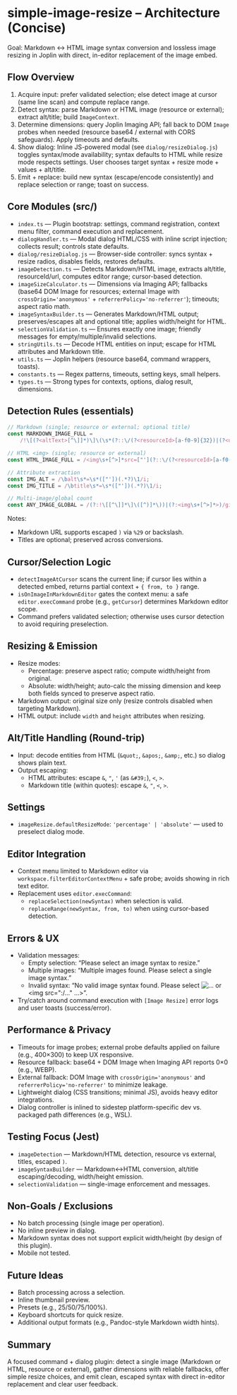 # simple-image-resize – Architecture (Concise)

Goal: Markdown ↔ HTML image syntax conversion and lossless image resizing in Joplin with direct, in-editor replacement of the image embed.

## Flow Overview

1. Acquire input: prefer validated selection; else detect image at cursor (same line scan) and compute replace range.
2. Detect syntax: parse Markdown or HTML image (resource or external); extract alt/title; build `ImageContext`.
3. Determine dimensions: query Joplin Imaging API; fall back to DOM `Image` probes when needed (resource base64 / external with CORS safeguards). Apply timeouts and defaults.
4. Show dialog: Inline JS-powered modal (see `dialog/resizeDialog.js`) toggles syntax/mode availability; syntax defaults to HTML while resize mode respects settings. User chooses target syntax + resize mode + values + alt/title.
5. Emit + replace: build new syntax (escape/encode consistently) and replace selection or range; toast on success.

## Core Modules (src/)

- `index.ts` — Plugin bootstrap: settings, command registration, context menu filter, command execution and replacement.
- `dialogHandler.ts` — Modal dialog HTML/CSS with inline script injection; collects result; controls state defaults.
- `dialog/resizeDialog.js` — Browser-side controller: syncs syntax + resize radios, disables fields, restores defaults.
- `imageDetection.ts` — Detects Markdown/HTML image, extracts alt/title, resourceId/url, computes editor range; cursor-based detection.
- `imageSizeCalculator.ts` — Dimensions via Imaging API; fallbacks (base64 DOM Image for resources; external Image with `crossOrigin='anonymous'` + `referrerPolicy='no-referrer'`); timeouts; aspect ratio math.
- `imageSyntaxBuilder.ts` — Generates Markdown/HTML output; preserves/escapes alt and optional title; applies width/height for HTML.
- `selectionValidation.ts` — Ensures exactly one image; friendly messages for empty/multiple/invalid selections.
- `stringUtils.ts` — Decode HTML entities on input; escape for HTML attributes and Markdown title.
- `utils.ts` — Joplin helpers (resource base64, command wrappers, toasts).
- `constants.ts` — Regex patterns, timeouts, setting keys, small helpers.
- `types.ts` — Strong types for contexts, options, dialog result, dimensions.

## Detection Rules (essentials)

```ts
// Markdown (single; resource or external; optional title)
const MARKDOWN_IMAGE_FULL =
    /!\[(?<altText>[^\]]*)\]\(\s*(?::\/(?<resourceId>[a-f0-9]{32})|(?<url>https?:\/\/(?:\\\)|[^)\s])+))\s*(?:"(?<titleDouble>[^"]*)"|'(?<titleSingle>[^']*)')?\s*\)/i;

// HTML <img> (single; resource or external)
const HTML_IMAGE_FULL = /<img\s+[^>]*src=["'](?::\/(?<resourceId>[a-f0-9]{32})|(?<url>https?:\/\/[^"']+))["'][^>]*>/i;

// Attribute extraction
const IMG_ALT = /\balt\s*=\s*(["'])(.*?)\1/i;
const IMG_TITLE = /\btitle\s*=\s*(["'])(.*?)\1/i;

// Multi-image/global count
const ANY_IMAGE_GLOBAL = /(?:!\[[^\]]*\]\([^)]*\))|(?:<img\s+[^>]*>)/gi;
```

Notes:

- Markdown URL supports escaped `)` via `%29` or backslash.
- Titles are optional; preserved across conversions.

## Cursor/Selection Logic

- `detectImageAtCursor` scans the current line; if cursor lies within a detected embed, returns partial context + `{ from, to }` range.
- `isOnImageInMarkdownEditor` gates the context menu: a safe `editor.execCommand` probe (e.g., `getCursor`) determines Markdown editor scope.
- Command prefers validated selection; otherwise uses cursor detection to avoid requiring preselection.

## Resizing & Emission

- Resize modes:
    - Percentage: preserve aspect ratio; compute width/height from original.
    - Absolute: width/height; auto-calc the missing dimension and keep both fields synced to preserve aspect ratio.
- Markdown output: original size only (resize controls disabled when targeting Markdown).
- HTML output: include `width` and `height` attributes when resizing.

## Alt/Title Handling (Round-trip)

- Input: decode entities from HTML (`&quot;`, `&apos;`, `&amp;`, etc.) so dialog shows plain text.
- Output escaping:
    - HTML attributes: escape `&`, `"`, `'` (as `&#39;`), `<`, `>`.
    - Markdown title (within quotes): escape `&`, `"`, `<`, `>`.

## Settings

- `imageResize.defaultResizeMode`: `'percentage' | 'absolute'` — used to preselect dialog mode.

## Editor Integration

- Context menu limited to Markdown editor via `workspace.filterEditorContextMenu` + safe probe; avoids showing in rich text editor.
- Replacement uses `editor.execCommand`:
    - `replaceSelection(newSyntax)` when selection is valid.
    - `replaceRange(newSyntax, from, to)` when using cursor-based detection.

## Errors & UX

- Validation messages:
    - Empty selection: “Please select an image syntax to resize.”
    - Multiple images: “Multiple images found. Please select a single image syntax.”
    - Invalid syntax: “No valid image syntax found. Please select ![...](:/...) or <img src=":/..." ...>”.
- Try/catch around command execution with `[Image Resize]` error logs and user toasts (success/error).

## Performance & Privacy

- Timeouts for image probes; external probe defaults applied on failure (e.g., 400×300) to keep UX responsive.
- Resource fallback: base64 + DOM Image when Imaging API reports 0×0 (e.g., WEBP).
- External fallback: DOM Image with `crossOrigin='anonymous'` and `referrerPolicy='no-referrer'` to minimize leakage.
- Lightweight dialog (CSS transitions; minimal JS), avoids heavy editor integrations.
- Dialog controller is inlined to sidestep platform-specific dev vs. packaged path differences (e.g., WSL).

## Testing Focus (Jest)

- `imageDetection` — Markdown/HTML detection, resource vs external, titles, escaped `)`.
- `imageSyntaxBuilder` — Markdown↔HTML conversion, alt/title escaping/decoding, width/height emission.
- `selectionValidation` — single-image enforcement and messages.

## Non-Goals / Exclusions

- No batch processing (single image per operation).
- No inline preview in dialog.
- Markdown syntax does not support explicit width/height (by design of this plugin).
- Mobile not tested.

## Future Ideas

- Batch processing across a selection.
- Inline thumbnail preview.
- Presets (e.g., 25/50/75/100%).
- Keyboard shortcuts for quick resize.
- Additional output formats (e.g., Pandoc-style Markdown width hints).

## Summary

A focused command + dialog plugin: detect a single image (Markdown or HTML, resource or external), gather dimensions with reliable fallbacks, offer simple resize choices, and emit clean, escaped syntax with direct in-editor replacement and clear user feedback.

